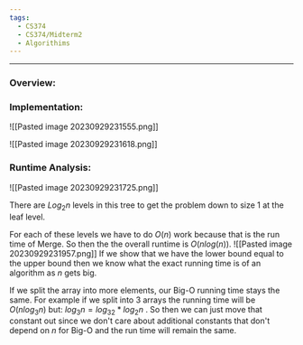 ```yaml
---
tags:
  - CS374
  - CS374/Midterm2
  - Algorithims
---
```

---
### Overview:

### Implementation:
![[Pasted image 20230929231555.png]]

![[Pasted image 20230929231618.png]]

### Runtime Analysis:
![[Pasted image 20230929231725.png]]

There are $Log_2n$ levels in this tree to get the problem down to size 1 at the leaf level.

For each of these levels we have to do $O(n)$ work because that is the run time of Merge.
So then the the overall runtime is $O(nlog(n))$. 
![[Pasted image 20230929231957.png]]
If we show that we have the lower bound equal to the upper bound then we know what the exact running time is of an algorithm as $n$ gets big.

If we split the array into more elements, our Big-O running time stays the same. For example if we split into 3 arrays the running time will be $O(nlog_3n)$ but: $log_3n = log_32 * log_2n$ . So then we can just move that constant out since we don't care about additional constants that don't depend on $n$ for Big-O and the run time will remain the same.

